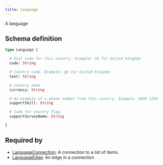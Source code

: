 ```yaml
---
title: Language
---
```


<p>A language</p>


## Schema definition
```graphql
type Language {

  # Dial code for this country. Example: 44 for United Kingdom
  code: String 

  # Country code. Example: gb for United Kingdom
  text: String 

  # Country name
  currency: String 

  # An example of a phone number from this country. Example: 9696 1234 for Malta
  supportSkill: String 

  # Code for country flag.
  supportSurveyName: String 

}
```
## Required by
* [LanguageConnection](graphql/schema/languageconnection.md): A connection to a list of items.
* [LanguageEdge](graphql/schema/languageedge.md): An edge in a connection
